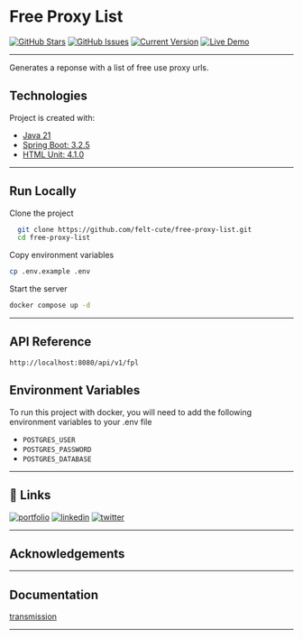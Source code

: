 # Free Proxy List 
[![GitHub Stars](https://img.shields.io/github/stars/felt-cute/free-proxy-list.svg)](https://github.com/felt-cute/free-proxy-list/stargazers)
[![GitHub Issues](https://img.shields.io/github/issues/felt-cute/free-proxy-list.svg)](https://github.com/felt-cute/free-proxy-list/issues)
[![Current Version](https://img.shields.io/badge/version-0.0.2-green.svg)](https://github.com/felt-cute/free-proxy-list)
[![Live Demo](https://img.shields.io/badge/demo-offline-red.svg)](https://igorantun.com/chat)

---
Generates a reponse with a list of free use proxy urls.

## Technologies
Project is created with:
* [Java 21](https://docs.oracle.com/en/java/javase/21/)
* [Spring Boot: 3.2.5](https://docs.spring.io/spring-boot/docs/current/reference/html/)
* [HTML Unit: 4.1.0](https://github.com/HtmlUnit/htmlunit)

---

## Run Locally

Clone the project

```bash
  git clone https://github.com/felt-cute/free-proxy-list.git
  cd free-proxy-list
```

Copy environment variables
```bash
cp .env.example .env
```

Start the server

```bash
docker compose up -d
```
---

## API Reference

`http://localhost:8080/api/v1/fpl`


## Environment Variables

To run this project with docker, you will need to add the following environment variables to your .env file

- `POSTGRES_USER`
- `POSTGRES_PASSWORD`
- `POSTGRES_DATABASE`

---

## 🔗 Links
[![portfolio](https://img.shields.io/badge/my_portfolio-000?style=for-the-badge&logo=ko-fi&logoColor=white)](https://dcatuns.vercel.app/)
[![linkedin](https://img.shields.io/badge/linkedin-0A66C2?style=for-the-badge&logo=linkedin&logoColor=white)](https://www.linkedin.com/in/devin-catuns/)
[![twitter](https://img.shields.io/badge/twitter-1DA1F2?style=for-the-badge&logo=twitter&logoColor=white)](https://twitter.com/)

---

## Acknowledgements

---

## Documentation
[transmission](https://github.com/transmission/transmission/tree/main)

---
